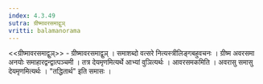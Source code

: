 ```yaml
---
index: 4.3.49
sutra: ग्रीष्मावरसमाद्वुञ्
vritti: balamanorama
---
```


<<ग्रीष्मावरसमाद्वुञ्>> - ग्रीष्मावरसमाद्वुञ् । समाशब्दो वत्सरे नित्यस्त्रीलिङ्गबहुवचनः । ग्रीष्म अवरसमा अनयोः समाहारद्वन्द्वात्पञ्चमी । तत्र देयमृणमित्यर्थे आभ्यां वुञित्यर्थः । आवरसमकमिति । अवरासु समासु देयमृणमित्यर्थः । "तद्धितार्थ" इति समासः । 